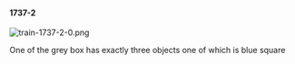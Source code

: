 #### 1737-2
![train-1737-2-0.png](https://github.com/lil-lab/nlvr/raw/master/nlvr/train/images/8/train-1737-2-0.png "train-1737-2-0.png")

One of the grey box has exactly three objects one of which is blue square